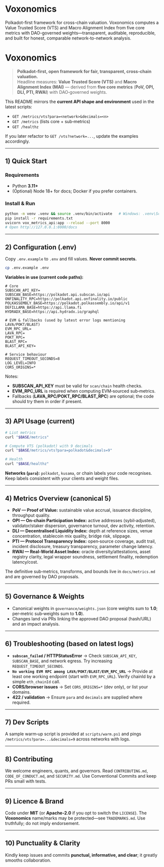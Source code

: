 # Voxonomics

Polkadot-first framework for cross-chain valuation. Voxonomics computes a Value Trusted Score (VTS) and Macro Alignment Index from five core metrics with DAO-governed weights—transparent, auditable, reproducible, and built for honest, comparable network-to-network analysis.


# Voxonomics

> **Polkadot‑first, open framework for fair, transparent, cross‑chain valuation.**  
> Headline measures: **Value Trusted Score (VTS)** and **Macro Alignment Index (MAI)** — derived from **five core metrics** (**PoV, OPI, DLI, PTI, RWAI**) with DAO‑governed weights.

This README mirrors the **current API shape and environment** used in the latest scripts:
- `GET /metrics/vts?para=<network>&decimals=<n>`
- `GET /metrics` (lists core + sub‑metrics)
- `GET /healthz`

If you later refactor to `GET /vts?network=...`, update the examples accordingly.

---

## 1) Quick Start

### Requirements
- Python **3.11+**
- (Optional) Node 18+ for docs; Docker if you prefer containers.

### Install & Run
```bash
python -m venv .venv && source .venv/bin/activate   # Windows: .venv\Scripts\Activate.ps1
pip install -r requirements.txt
uvicorn vox_metrics_api:app --reload --port 8000
# Open http://127.0.0.1:8000/docs
```

---

## 2) Configuration (.env)

Copy `.env.example` to `.env` and fill values. **Never commit secrets.**
```bash
cp .env.example .env
```

**Variables in use (current code paths):**
```
# Core
SUBSCAN_API_KEY=
SUBSCAN_BASE=https://polkadot.api.subscan.io/api
ONFINALITY_RPC=https://polkadot.api.onfinality.io/public
POLKASSEMBLY_BASE=https://polkadot.polkassembly.io/api/v1
DEFILLAMA_BASE=https://api.llama.fi
HYDRADX_BASE=https://api.hydradx.io/graphql

# EVM & fallbacks (used by latest error logs mentioning LAVA/POKT/BLAST)
EVM_RPC_URL=
LAVA_RPC=
POKT_RPC=
BLAST_RPC=
BLAST_API_KEY=

# Service behaviour
REQUEST_TIMEOUT_SECONDS=8
LOG_LEVEL=INFO
CORS_ORIGINS=*
```

Notes:
- **SUBSCAN_API_KEY** must be valid for `scan/chain` health checks.
- **EVM_RPC_URL** is required when computing EVM‑sourced sub‑metrics.
- Fallbacks (**LAVA_RPC/POKT_RPC/BLAST_RPC**) are optional; the code should try them in order if present.

---

## 3) API Usage (current)

```bash
# List metrics
curl "$BASE/metrics"

# Compute VTS (polkadot) with 9 decimals
curl "$BASE/metrics/vts?para=polkadot&decimals=9"

# Health
curl "$BASE/healthz"
```

**Networks (`para`):** `polkadot`, `kusama`, or chain labels your code recognises. Keep labels consistent with your clients and weight files.

---

## 4) Metrics Overview (canonical 5)

- **PoV — Proof of Value:** sustainable value accrual, issuance discipline, throughput quality.
- **OPI — On‑chain Participation Index:** active addresses (sybil‑adjusted), validator/staker dispersion, governance turnout, dev activity, retention.
- **DLI — Decentralised Liquidity Index:** depth at reference sizes, venue concentration, stablecoin mix quality, bridge risk, slippage.
- **PTI — Protocol Transparency Index:** open‑source coverage, audit trail, incident disclosure, treasury transparency, parameter change latency.
- **RWAI — Real‑World Asset Index:** oracle diversity/attestations, asset registry clarity, legal wrapper soundness, settlement finality, redemption latency/cost.

The definitive sub‑metrics, transforms, and bounds live in `docs/metrics.md` and are governed by DAO proposals.

---

## 5) Governance & Weights

- Canonical weights in `governance/weights.json` (core weights sum to **1.0**; per‑metric sub‑weights sum to **1.0**).  
- Changes land via PRs linking the approved DAO proposal (hash/URL) and an impact analysis.

---

## 6) Troubleshooting (based on latest logs)

- **`subscan_failed` / HTTPStatusError** → Check `SUBSCAN_API_KEY`, `SUBSCAN_BASE`, and network egress. Try increasing `REQUEST_TIMEOUT_SECONDS`.
- **`No working EVM RPC among LAVA/POKT/BLAST/EVM_RPC_URL`** → Provide at least one working endpoint (start with `EVM_RPC_URL`). Verify chainId by a simple `eth_chainId` call.
- **CORS/browser issues** → Set `CORS_ORIGINS=*` (dev only), or list your domains.
- **422 / validation** → Ensure `para` and `decimals` are supplied where required.

---

## 7) Dev Scripts

A sample warm‑up script is provided at `scripts/warm.ps1` and pings `/metrics/vts?para=...&decimals=9` across networks with logs.

---

## 8) Contributing

We welcome engineers, quants, and governors. Read `CONTRIBUTING.md`, `CODE_OF_CONDUCT.md`, and `SECURITY.md`. Use Conventional Commits and keep PRs small with tests.

---

## 9) Licence & Brand

Code under **MIT** (or **Apache‑2.0** if you opt to switch the `LICENSE`). The **Voxonomics** name/marks may be protected—see `TRADEMARKS.md`. Use truthfully; do not imply endorsement.

---

## 10) Punctuality & Clarity

Kindly keep issues and commits **punctual, informative, and clear**; it greatly smooths collaboration.
